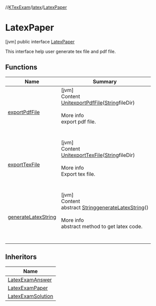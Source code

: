 //[KTexExam](../../../index.md)/[latex](../index.md)/[LatexPaper](index.md)



# LatexPaper  
 [jvm] public interface [LatexPaper](index.md)

This interface help user generate tex file and pdf file.

   


## Functions  
  
|  Name |  Summary | 
|---|---|
| <a name="latex/LatexPaper/exportPdfFile/#kotlin.String/PointingToDeclaration/"></a>[exportPdfFile](export-pdf-file.md)| <a name="latex/LatexPaper/exportPdfFile/#kotlin.String/PointingToDeclaration/"></a>[jvm]  <br>Content  <br>[Unit](https://kotlinlang.org/api/latest/jvm/stdlib/kotlin/-unit/index.html)[exportPdfFile](export-pdf-file.md)([String](https://docs.oracle.com/javase/8/docs/api/java/lang/String.html)fileDir)  <br>  <br>More info  <br>export pdf file.  <br><br><br>|
| <a name="latex/LatexPaper/exportTexFile/#kotlin.String/PointingToDeclaration/"></a>[exportTexFile](export-tex-file.md)| <a name="latex/LatexPaper/exportTexFile/#kotlin.String/PointingToDeclaration/"></a>[jvm]  <br>Content  <br>[Unit](https://kotlinlang.org/api/latest/jvm/stdlib/kotlin/-unit/index.html)[exportTexFile](export-tex-file.md)([String](https://docs.oracle.com/javase/8/docs/api/java/lang/String.html)fileDir)  <br>  <br>More info  <br>Export tex file.  <br><br><br>|
| <a name="latex/LatexPaper/generateLatexString/#/PointingToDeclaration/"></a>[generateLatexString](generate-latex-string.md)| <a name="latex/LatexPaper/generateLatexString/#/PointingToDeclaration/"></a>[jvm]  <br>Content  <br>abstract [String](https://docs.oracle.com/javase/8/docs/api/java/lang/String.html)[generateLatexString](generate-latex-string.md)()  <br>  <br>More info  <br>abstract method to get latex code.  <br><br><br>|


## Inheritors  
  
|  Name | 
|---|
| <a name="latex/LatexExamAnswer///PointingToDeclaration/"></a>[LatexExamAnswer](../-latex-exam-answer/index.md)|
| <a name="latex/LatexExamPaper///PointingToDeclaration/"></a>[LatexExamPaper](../-latex-exam-paper/index.md)|
| <a name="latex/LatexExamSolution///PointingToDeclaration/"></a>[LatexExamSolution](../-latex-exam-solution/index.md)|

